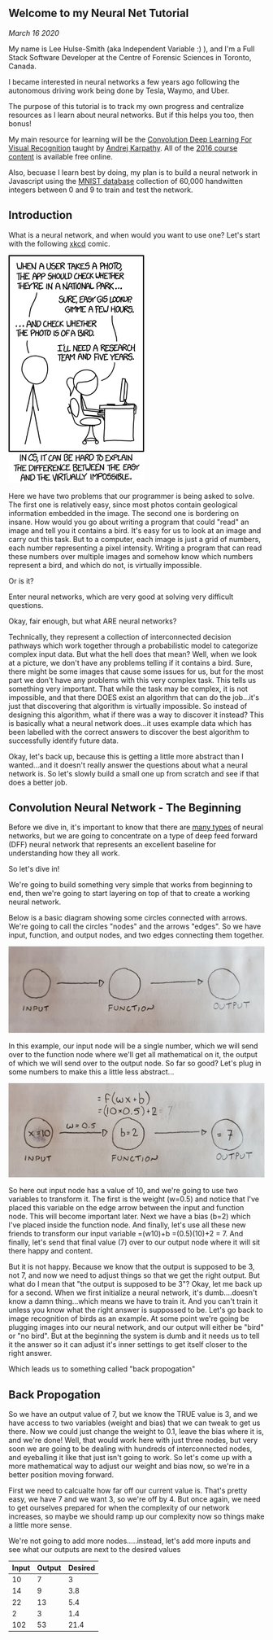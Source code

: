 ## Welcome to my Neural Net Tutorial

_March 16 2020_

My name is Lee Hulse-Smith (aka Independent Variable :) ), and I'm a Full Stack Software Developer at the Centre of Forensic Sciences in Toronto, Canada. 

I became interested in neural networks a few years ago following the autonomous driving work being done by Tesla, Waymo, and Uber.

The purpose of this tutorial is to track my own progress and centralize resources as I learn about neural networks. But if this helps you too, then bonus!

My main resource for learning will be the [Convolution Deep Learning For Visual Recognition](http://cs231n.stanford.edu/) taught by [Andrej Karpathy](https://cs.stanford.edu/people/karpathy/). All of the [2016 course content](https://www.youtube.com/playlist?list=PLkt2uSq6rBVctENoVBg1TpCC7OQi31AlC) is available free online.

Also, becuase I learn best by doing, my plan is to build a neural network in Javascript using the [MNIST database](http://yann.lecun.com/exdb/mnist/) collection of 60,000 handwitten integers between 0 and 9 to train and test the network.

## Introduction

What is a neural network, and when would you want to use one? Let's start with the following [xkcd](https://xkcd.com/) comic. 

<img src="images/xkcd_comic.png" alt="xkcd comic" class="inline"/>

Here we have two problems that our programmer is being asked to solve. The first one is relatively easy, since most photos contain geological information embedded in the image. The second one is bordering on insane. How would you go about writing a program that could "read" an image and tell you it contains a bird. It's easy for us to look at an image and carry out this task. But to a computer, each image is just a grid of numbers, each number representing a pixel intensity. Writing a program that can read these numbers over multiple images and somehow know which numbers represent a bird, and which do not, is virtually impossible.

Or is it? 

Enter neural networks, which are very good at solving very difficult questions.

Okay, fair enough, but what ARE neural networks?

Technically, they represent a collection of interconnected decision pathways which work together through a probabilistic model to categorize complex input data. But what the hell does that mean? Well, when we look at a picture, we don't have any problems telling if it contains a bird. Sure, there might be some images that cause some issues for us, but for the most part we don't have any problems with this very complex task. This tells us something very important. That while the task may be complex, it is not impossible, and that there DOES exist an algorithm that can do the job...it's just that discovering that algorithm is virtually impossible. So instead of designing this algorithm, what if there was a way to discover it instead? This is basically what a neural network does...it uses example data which has been labelled with the correct answers to discover the best algorithm to successfully identify future data.

Okay, let's back up, because this is getting a little more abstract than I wanted...and it doesn't really answer the questions about what a neural network is. So let's slowly build a small one up from scratch and see if that does a better job.

## Convolution Neural Network - The Beginning

Before we dive in, it's important to know that there are [many types](https://towardsdatascience.com/the-mostly-complete-chart-of-neural-networks-explained-3fb6f2367464) of neural networks, but we are going to concentrate on a type of deep feed forward (DFF) neural network that represents an excellent baseline for understanding how they all work.

So let's dive in!

We're going to build something very simple that works from beginning to end, then we're going to start layering on top of that to create a working neural network.

Below is a basic diagram showing some circles connected with arrows. We're going to call the circles "nodes" and the arrows "edges". So we have input, function, and output nodes, and two edges connecting them together.

<img src="images/network_01.jpg" alt="network photo 01" class="inline"/>

In this example, our input node will be a single number, which we will send over to the function node where we'll get all mathematical on it, the output of which we will send over to the output node. So far so good? Let's plug in some numbers to make this a little less abstract...

<img src="images/network_02.jpg" alt="network photo 02" class="inline"/>

So here out input node has a value of 10, and we're going to use two variables to transform it. The first is the weight (w=0.5) and notice that I've placed this variable on the edge arrow between the input and function node. This will become important later. Next we have a bias (b=2) which I've placed inside the function node. And finally, let's use all these new friends to transform our input variable =(w10)+b  =(0.5)(10)+2  = 7. And finally, let's send that final value (7) over to our output node where it will sit there happy and content.

But it is not happy. Because we know that the output is supposed to be 3, not 7, and now we need to adjust things so that we get the right output. But what do I mean that "the output is supposed to be 3"? Okay, let me back up for a second. When we first initialize a neural network, it's dumb....doesn't know a damn thing...which means we have to train it. And you can't train it unless you know what the right answer is suppossed to be. Let's go back to image recognition of birds as an example. At some point we're going be plugging images into our neural network, and our output will either be "bird" or "no bird". But at the beginning the system is dumb and it needs us to tell it the answer so it can adjust it's inner settings to get itself closer to the right answer.

Which leads us to something called "back propogation"

## Back Propogation

So we have an output value of 7, but we know the TRUE value is 3, and we have access to two variables (weight and bias) that we can tweak to get us there. Now we could just change the weight to 0.1, leave the bias where it is, and we're done! Well, that would work here with just three nodes, but very soon we are going to be dealing with hundreds of interconnected nodes, and eyeballing it like that just isn't going to work. So let's come up with a more mathematical way to adjust our weight and bias now, so we're in a better position moving forward.

First we need to calcualte how far off our current value is. That's pretty easy, we have 7 and we want 3, so we're off by 4. But once again, we need to get ourselves prepared for when the complexity of our network increases, so maybe we should ramp up our complexity now so things make a little more sense.

We're not going to add more nodes.....instead, let's add more inputs and see what our outputs are next to the desired values

|Input     |Output    |Desired
|----------|----------|----------
|  10      |  7       |  3
|  14      |  9       |  3.8
|  22      |  13      |  5.4
|  2       |  3       |  1.4
|  102     |  53      |  21.4 

























